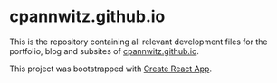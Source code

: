# cpannwitz.github.io

This is the repository containing all relevant development files for the portfolio, blog and subsites of [cpannwitz.github.io](https://cpannwitz.github.io).

This project was bootstrapped with [Create React App](https://github.com/facebook/create-react-app).
